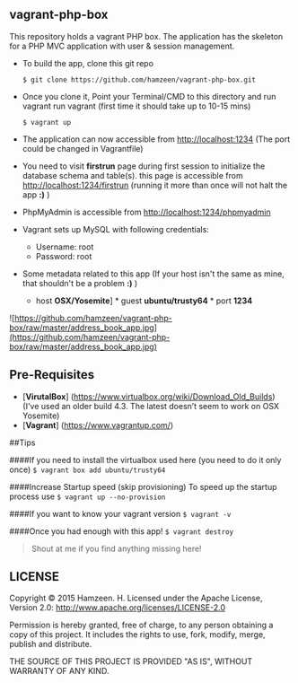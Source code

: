 ## vagrant-php-box ##

This repository holds a vagrant PHP box. The application has the skeleton for a
PHP MVC application with user & session management.

* To build the app, clone this git repo

    ```$ git clone https://github.com/hamzeen/vagrant-php-box.git```

* Once you clone it, Point your Terminal/CMD to this directory and run vagrant run vagrant (first time it should take up to 10-15 mins)

    ```$ vagrant up```

* The application can now accessible from <http://localhost:1234> (The port could be changed in Vagrantfile)

* You need to visit **firstrun** page during first session to initialize the database schema and table(s). this
page is accessible from <http://localhost:1234/firstrun> (running it more than once will not halt the app **:)** )

* PhpMyAdmin is accessible from <http://localhost:1234/phpmyadmin>

* Vagrant sets up MySQL with following credentials:

    * Username: root
    * Password: root

* Some metadata related to this app
(If your host isn't the same as mine, that shouldn't be a problem **:)** )

     * host **OSX/Yosemite**] * guest **ubuntu/trusty64** * port **1234**


![https://github.com/hamzeen/vagrant-php-box/raw/master/address_book_app.jpg](https://github.com/hamzeen/vagrant-php-box/raw/master/address_book_app.jpg)


## Pre-Requisites ##
*   [**VirutalBox**] (https://www.virtualbox.org/wiki/Download_Old_Builds) (I've used an older build 4.3.
The latest doesn’t seem to work on OSX Yosemite)
*   [**Vagrant**] (https://www.vagrantup.com/)


##Tips

####If you need to install the virtualbox used here (you need to do it only once)
```$ vagrant box add ubuntu/trusty64```

####Increase Startup speed (skip provisioning)
To speed up the startup process use ```$ vagrant up --no-provision```

####If you want to know your vagrant version
```$ vagrant -v```

####Once you had enough with this app!
```$ vagrant destroy```

>Shout at me if you find anything missing here!

## LICENSE ##
Copyright © 2015 Hamzeen. H.
Licensed under the Apache License, Version 2.0: http://www.apache.org/licenses/LICENSE-2.0

Permission is hereby granted, free of charge, to any person
obtaining a copy of this project. It includes the rights to use,
fork, modify, merge, publish and distribute.

THE SOURCE OF THIS PROJECT IS PROVIDED "AS IS", WITHOUT WARRANTY OF ANY KIND.